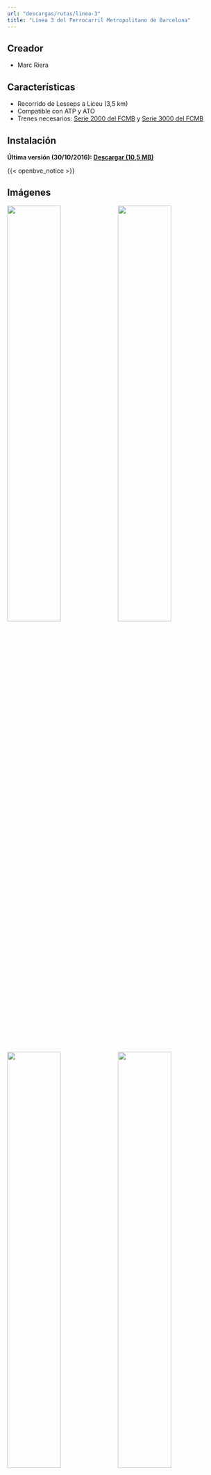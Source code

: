 ```yaml
---
url: "descargas/rutas/linea-3"
title: "Línea 3 del Ferrocarril Metropolitano de Barcelona"
---
```

## Creador

* Marc Riera

## Características

* Recorrido de Lesseps a Liceu (3,5 km)
* Compatible con ATP y ATO
* Trenes necesarios: <a href="/descargas/trenes/serie-2000">Serie 2000 del FCMB</a> y <a href="/descargas/trenes/serie-3000">Serie 3000 del FCMB</a>

## Instalación

**Última versión (30/10/2016): [Descargar (10,5 MB)](https://github.com/MarcRiera/FCMB-L3/releases/download/v1.0/FCMB_L3_v1.0.obp)**

{{< openbve_notice >}}

## Imágenes

<a href="/images/rutes/l3/1.png" target="_blank"><img style="float: left; width: 49.5%; margin-right: 0.5%; margin-bottom: 1em;" src="/images/rutes/l3/1.png" /></a><a href="/images/rutes/l3/2.png" target="_blank"><img style="float: right; width: 49.5%; margin-left: 0.5%; margin-bottom: 1em;" src="/images/rutes/l3/2.png" /></a>
<a href="/images/rutes/l3/3.png" target="_blank"><img style="float: left; width: 49.5%; margin-right: 0.5%; margin-bottom: 1em;" src="/images/rutes/l3/3.png" /></a><a href="/images/rutes/l3/4.png" target="_blank"><img style="float: right; width: 49.5%; margin-left: 0.5%; margin-bottom: 1em;" src="/images/rutes/l3/4.png" /></a>
